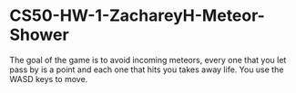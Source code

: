 # CS50-HW-1-ZachareyH-Meteor-Shower
The goal of the game is to avoid incoming meteors, every one that you let pass by is a point and each one that hits you takes away life. You use the WASD keys to move.
